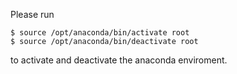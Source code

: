 Please run

	$ source /opt/anaconda/bin/activate root
	$ source /opt/anaconda/bin/deactivate root

to activate and deactivate the anaconda enviroment.
